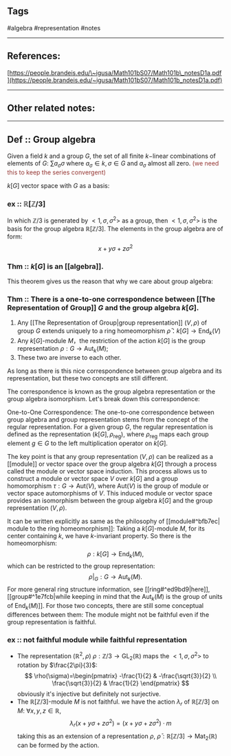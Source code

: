 

## Tags
#algebra #representation #notes 

---

## References:
[https://people.brandeis.edu/\~igusa/Math101bS07/Math101b\_notesD1a.pdf](https://people.brandeis.edu/~igusa/Math101bS07/Math101b_notesD1a.pdf)

---
## Other related notes:


---
## Def :: Group algebra
Given a field $k$ and a group $G$, the set of all finite $k-$linear combinations of elements of $G$: $\sum\limits a_{\sigma}\sigma$ where $a_{\sigma}\in k, \sigma\in G$ and $a_{\sigma}$ almost all zero. <font color="#953734">(we need this to keep the series convergent)</font>

$k[G]$ vector space with $G$ as a basis:
### ex :: $\mathbb{R}[\mathbb{Z}/3]$

In which $\mathbb{Z}/3$ is generated by $<1,\sigma,\sigma^{2}>$ as a group, then $<1,\sigma,\sigma^{2}>$ is the basis for the group algebra $\mathbb{R}[\mathbb{Z}/3]$. The elements in the group algebra are of form: 
$$x+y\sigma+z\sigma^{2}$$

### Thm :: $k[G]$ is an [[algebra]].

This theorem gives us the reason that why we care about group algebra:
### Thm :: There is a one-to-one correspondence between [[The Representation of Group]] $G$ and the group algebra $k[G]$.
1. Any [[The Representation of Group|group representation]]  $(V,\rho)$ of group $G$ extends uniquely to a ring homeomorphism $\bar{\rho}：k[G]\rightarrow \text{End}_{k}(V)$ 
2. Any $k[G]$-module $M$，the restriction of the action $k[G]$ is the group representation $\rho: G\rightarrow \text{Aut}_{k}(M)$;
3. These two are inverse to each other.

As long as there is this nice correspondence between group algebra and its representation, but these two concepts are still different.

The correspondence is known as the group algebra representation or the group algebra isomorphism. Let's break down this correspondence:

One-to-One Correspondence: The one-to-one correspondence between group algebra and group representation stems from the concept of the regular representation. For a given group $G$, the regular representation is defined as the representation $(k[G], \rho_{\text{reg}})$, where $\rho_{\text{reg}}$ maps each group element $g \in G$ to the left multiplication operator on $k[G]$. 

The key point is that any group representation $(V, \rho)$ can be realized as a [[module]] or vector space over the group algebra $k[G]$ through a process called the module or vector space induction. This process allows us to construct a module or vector space $V$ over $k[G]$ and a group homomorphism $\tau : G \to \text{Aut}(V)$, where $\text{Aut}(V)$ is the group of module or vector space automorphisms of $V$. This induced module or vector space provides an isomorphism between the group algebra $k[G]$ and the group representation $(V, \rho)$.

It can be written explicitly as same as the philosophy of [[module#^bfb7ec| module to the ring homeomorphism]]:
Taking a $k[G]$-module $M$, for its center containing $k$, we have $k$-invariant property. So there is the homeomorphism:
$$
\rho:k[G]\rightarrow \text{End}_{k}(M),
$$
which can be restricted to the group representation:
$$
\rho|_{G}:G\rightarrow \text{Aut}_{k}(M).
$$
For more general ring structure information, see [[ring#^ed9bd9|here]], [[group#^1e7fcb|while keeping in mind that the $\text{Aut}_{k}(M)$ is the group of units of $\text{End}_{k}(M)$]].
For those two concepts, there are still some conceptual differences between them: The module might not be faithful even if the group representation is faithful.
### ex :: not faithful module while faithful representation

* The representation $(\mathbb{R}^{2},\rho)$
	$\rho:\mathbb{Z}/3\rightarrow\text{GL}_{2}(\mathbb{R})$ maps the $<1,\sigma,\sigma^{2}>$ to rotation by $\frac{2\pi}{3}$:
	$$
	\rho(\sigma)=\begin{pmatrix} -\frac{1}{2} & -\frac{\sqrt{3}}{2} \\ \frac{\sqrt{3}}{2} & \frac{1}{2} \end{pmatrix}
$$
	obviously it's injective but definitely not surjective. 
* The $\mathbb{R}[\mathbb{Z}/3]$-module $M$ is not faithful.
	we have the action $\lambda_{r}$ of $\mathbb{R}[\mathbb{Z}/3]$ on $M$: $\forall x,y,z\in \mathbb{R}$,
	$$
	\lambda_{r}(x+y\sigma+z\sigma^{2})=(x+y\sigma+z\sigma^{2})\cdot m
$$
	taking this as an extension of a representation $\rho$, $\bar{\rho}:\mathbb{R}[\mathbb{Z}/3]\rightarrow\text{Mat}_{2}(\mathbb{R})$ can be formed by the action.